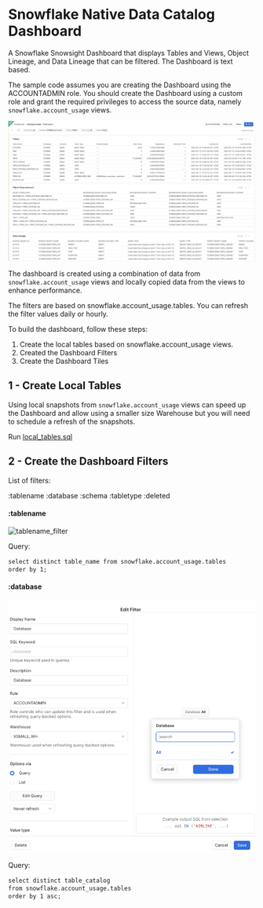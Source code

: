 # Snowflake Native Data Catalog Dashboard

A Snowflake Snowsight Dashboard that displays Tables and Views, Object Lineage, and Data Lineage that can be filtered.  The Dashboard is text based.

The sample code assumes you are creating the Dashboard using the ACCOUNTADMIN role.  You should create the Dashboard using a custom role and grant the required privileges to access the source data, namely `snowflake.account_usage` views.

![Catalog](./images/catalog.png)

The dashboard is created using a combination of data from `snowflake.account_usage` views and locally copied data from the views to enhance performance.

The filters are based on snowflake.account_usage.tables.  You can refresh the filter values daily or hourly.

To build the dashboard, follow these steps:

1. Create the local tables based on snowflake.account_usage views.
2. Created the Dashboard Filters
3. Create the Dashboard Tiles

## 1 - Create Local Tables

Using local snapshots from `snowflake.account_usage` views can speed up the Dashboard and allow using a smaller size Warehouse but you will need to schedule a refresh of the snapshots.

Run [local_tables.sql](./local_tables.sql)

## 2 - Create the Dashboard Filters

List of filters:

:tablename
:database
:schema
:tabletype
:deleted

#### :tablename
![tablename_filter](./images/tablename.png)

Query:
```
select distinct table_name from snowflake.account_usage.tables
order by 1;
```

#### :database
![database_filter](./images/database.png)

Query:
```
select distinct table_catalog
from snowflake.account_usage.tables
order by 1 asc;
```
